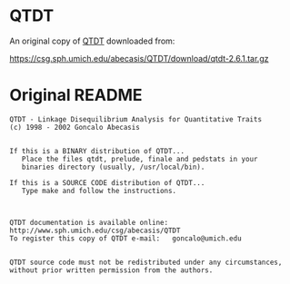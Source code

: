 # QTDT

An original copy of [QTDT][0] downloaded from:

https://csg.sph.umich.edu/abecasis/QTDT/download/qtdt-2.6.1.tar.gz

# Original README

```
QTDT - Linkage Disequilibrium Analysis for Quantitative Traits
(c) 1998 - 2002 Goncalo Abecasis


If this is a BINARY distribution of QTDT...
   Place the files qtdt, prelude, finale and pedstats in your
   binaries directory (usually, /usr/local/bin).

If this is a SOURCE CODE distribution of QTDT...
   Type make and follow the instructions.



QTDT documentation is available online: http://www.sph.umich.edu/csg/abecasis/QTDT
To register this copy of QTDT e-mail:   goncalo@umich.edu


QTDT source code must not be redistributed under any circumstances,
without prior written permission from the authors.
```

[0]: https://csg.sph.umich.edu/abecasis/QTDT/index.html
